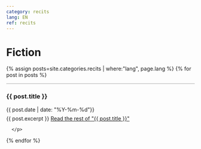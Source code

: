 ```yaml
---
category: recits
lang: EN
ref: recits
---
```


<h1>Fiction</h1>
<div class="posts">

  {% assign posts=site.categories.recits | where:"lang", page.lang %}
  {% for post in posts %}

  <article class="post" style="border-top: 2px solid #ccc;">

  <h3 style="margin-bottom:0">
   
{{ post.title }}
      </h3>
      <div class="date">
        {{ post.date | date: "%Y-%m-%d"}}
      </div>
          <p style="margin-top: .5em;">
        {{ post.excerpt }} <a href="{{ site.baseurl }}{{ post.url }}" class="read-more"><span class="fa fa-arrow-right"></span> Read the rest of "{{ post.title }}"</a>

      </p>

  </article>
    
  {% endfor %}
</div>



